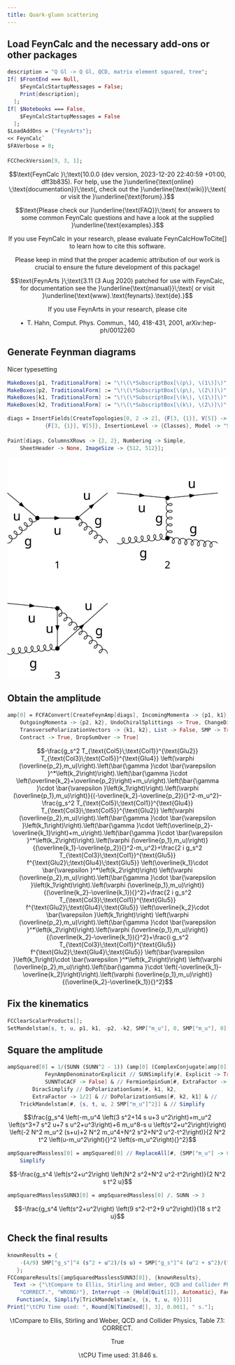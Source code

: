```yaml
---
title: Quark-gluon scattering
---
```



## Load FeynCalc and the necessary add-ons or other packages

```mathematica
description = "Q Gl -> Q Gl, QCD, matrix element squared, tree";
If[ $FrontEnd === Null, 
  	$FeynCalcStartupMessages = False; 
  	Print[description]; 
  ];
If[ $Notebooks === False, 
  	$FeynCalcStartupMessages = False 
  ];
$LoadAddOns = {"FeynArts"};
<< FeynCalc`
$FAVerbose = 0; 
 
FCCheckVersion[9, 3, 1];
```

$$\text{FeynCalc }\;\text{10.0.0 (dev version, 2023-12-20 22:40:59 +01:00, dff3b835). For help, use the }\underline{\text{online} \;\text{documentation}}\;\text{, check out the }\underline{\text{wiki}}\;\text{ or visit the }\underline{\text{forum}.}$$

$$\text{Please check our }\underline{\text{FAQ}}\;\text{ for answers to some common FeynCalc questions and have a look at the supplied }\underline{\text{examples}.}$$

$$\text{If you use FeynCalc in your research, please evaluate FeynCalcHowToCite[] to learn how to cite this software.}$$

$$\text{Please keep in mind that the proper academic attribution of our work is crucial to ensure the future development of this package!}$$

$$\text{FeynArts }\;\text{3.11 (3 Aug 2020) patched for use with FeynCalc, for documentation see the }\underline{\text{manual}}\;\text{ or visit }\underline{\text{www}.\text{feynarts}.\text{de}.}$$

$$\text{If you use FeynArts in your research, please cite}$$

$$\text{ $\bullet $ T. Hahn, Comput. Phys. Commun., 140, 418-431, 2001, arXiv:hep-ph/0012260}$$

## Generate Feynman diagrams

Nicer typesetting

```mathematica
MakeBoxes[p1, TraditionalForm] := "\!\(\*SubscriptBox[\(p\), \(1\)]\)";
MakeBoxes[p2, TraditionalForm] := "\!\(\*SubscriptBox[\(p\), \(2\)]\)";
MakeBoxes[k1, TraditionalForm] := "\!\(\*SubscriptBox[\(k\), \(1\)]\)";
MakeBoxes[k2, TraditionalForm] := "\!\(\*SubscriptBox[\(k\), \(2\)]\)";
```

```mathematica
diags = InsertFields[CreateTopologies[0, 2 -> 2], {F[3, {1}], V[5]} -> 
     		{F[3, {1}], V[5]}, InsertionLevel -> {Classes}, Model -> "SMQCD"]; 
 
Paint[diags, ColumnsXRows -> {2, 2}, Numbering -> Simple, 
  	SheetHeader -> None, ImageSize -> {512, 512}];
```

![1ugxu0yezpt32](img/1ugxu0yezpt32.svg)

## Obtain the amplitude

```mathematica
amp[0] = FCFAConvert[CreateFeynAmp[diags], IncomingMomenta -> {p1, k1}, 
  	OutgoingMomenta -> {p2, k2}, UndoChiralSplittings -> True, ChangeDimension -> 4, 
  	TransversePolarizationVectors -> {k1, k2}, List -> False, SMP -> True, 
  	Contract -> True, DropSumOver -> True]
```

$$-\frac{g_s^2 T_{\text{Col5}\;\text{Col1}}^{\text{Glu2}} T_{\text{Col3}\;\text{Col5}}^{\text{Glu4}} \left(\varphi (\overline{p_2},m_u)\right).\left(\bar{\gamma }\cdot \bar{\varepsilon }^*\left(k_2\right)\right).\left(\bar{\gamma }\cdot \left(\overline{k_2}+\overline{p_2}\right)+m_u\right).\left(\bar{\gamma }\cdot \bar{\varepsilon }\left(k_1\right)\right).\left(\varphi (\overline{p_1},m_u)\right)}{(-\overline{k_2}-\overline{p_2}){}^2-m_u^2}-\frac{g_s^2 T_{\text{Col5}\;\text{Col1}}^{\text{Glu4}} T_{\text{Col3}\;\text{Col5}}^{\text{Glu2}} \left(\varphi (\overline{p_2},m_u)\right).\left(\bar{\gamma }\cdot \bar{\varepsilon }\left(k_1\right)\right).\left(\bar{\gamma }\cdot \left(\overline{p_2}-\overline{k_1}\right)+m_u\right).\left(\bar{\gamma }\cdot \bar{\varepsilon }^*\left(k_2\right)\right).\left(\varphi (\overline{p_1},m_u)\right)}{(\overline{k_1}-\overline{p_2}){}^2-m_u^2}+\frac{2 i g_s^2 T_{\text{Col3}\;\text{Col1}}^{\text{Glu5}} f^{\text{Glu2}\;\text{Glu4}\;\text{Glu5}} \left(\overline{k_1}\cdot \bar{\varepsilon }^*\left(k_2\right)\right) \left(\varphi (\overline{p_2},m_u)\right).\left(\bar{\gamma }\cdot \bar{\varepsilon }\left(k_1\right)\right).\left(\varphi (\overline{p_1},m_u)\right)}{(\overline{k_2}-\overline{k_1}){}^2}+\frac{2 i g_s^2 T_{\text{Col3}\;\text{Col1}}^{\text{Glu5}} f^{\text{Glu2}\;\text{Glu4}\;\text{Glu5}} \left(\overline{k_2}\cdot \bar{\varepsilon }\left(k_1\right)\right) \left(\varphi (\overline{p_2},m_u)\right).\left(\bar{\gamma }\cdot \bar{\varepsilon }^*\left(k_2\right)\right).\left(\varphi (\overline{p_1},m_u)\right)}{(\overline{k_2}-\overline{k_1}){}^2}+\frac{i g_s^2 T_{\text{Col3}\;\text{Col1}}^{\text{Glu5}} f^{\text{Glu2}\;\text{Glu4}\;\text{Glu5}} \left(\bar{\varepsilon }\left(k_1\right)\cdot \bar{\varepsilon }^*\left(k_2\right)\right) \left(\varphi (\overline{p_2},m_u)\right).\left(\bar{\gamma }\cdot \left(-\overline{k_1}-\overline{k_2}\right)\right).\left(\varphi (\overline{p_1},m_u)\right)}{(\overline{k_2}-\overline{k_1}){}^2}$$

## Fix the kinematics

```mathematica
FCClearScalarProducts[];
SetMandelstam[s, t, u, p1, k1, -p2, -k2, SMP["m_u"], 0, SMP["m_u"], 0];
```

## Square the amplitude

```mathematica
ampSquared[0] = 1/(SUNN (SUNN^2 - 1)) (amp[0] (ComplexConjugate[amp[0]])) // 
         	FeynAmpDenominatorExplicit // SUNSimplify[#, Explicit -> True, 
          	SUNNToCACF -> False] & // FermionSpinSum[#, ExtraFactor -> 1/2] & // 
      	DiracSimplify // DoPolarizationSums[#, k1, k2, 
       	ExtraFactor -> 1/2] & // DoPolarizationSums[#, k2, k1] & // 
   	TrickMandelstam[#, {s, t, u, 2 SMP["m_u"]^2}] & // Simplify
```

$$\frac{g_s^4 \left(-m_u^4 \left(3 s^2+14 s u+3 u^2\right)+m_u^2 \left(s^3+7 s^2 u+7 s u^2+u^3\right)+6 m_u^8-s u \left(s^2+u^2\right)\right) \left(-2 N^2 m_u^2 (s+u)+2 N^2 m_u^4+N^2 s^2+N^2 u^2-t^2\right)}{2 N^2 t^2 \left(u-m_u^2\right){}^2 \left(s-m_u^2\right){}^2}$$

```mathematica
ampSquaredMassless[0] = ampSquared[0] // ReplaceAll[#, {SMP["m_u"] -> 0}] & // 
  	Simplify
```

$$-\frac{g_s^4 \left(s^2+u^2\right) \left(N^2 s^2+N^2 u^2-t^2\right)}{2 N^2 s t^2 u}$$

```mathematica
ampSquaredMasslessSUNN3[0] = ampSquaredMassless[0] /. SUNN -> 3
```

$$-\frac{g_s^4 \left(s^2+u^2\right) \left(9 s^2-t^2+9 u^2\right)}{18 s t^2 u}$$

## Check the final results

```mathematica
knownResults = {
   	-(4/9) SMP["g_s"]^4 (s^2 + u^2)/(s u) + SMP["g_s"]^4 (u^2 + s^2)/(t^2) 
   };
FCCompareResults[{ampSquaredMasslessSUNN3[0]}, {knownResults}, 
  Text -> {"\tCompare to Ellis, Stirling and Weber, QCD and Collider Physics, Table 7.1:", 
    "CORRECT.", "WRONG!"}, Interrupt -> {Hold[Quit[1]], Automatic}, Factoring -> 
   Function[x, Simplify[TrickMandelstam[x, {s, t, u, 0}]]]]
Print["\tCPU Time used: ", Round[N[TimeUsed[], 3], 0.001], " s."];
```

$$\text{$\backslash $tCompare to Ellis, Stirling and Weber, QCD and Collider Physics, Table 7.1:} \;\text{CORRECT.}$$

$$\text{True}$$

$$\text{$\backslash $tCPU Time used: }31.846\text{ s.}$$